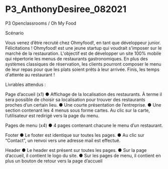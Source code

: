 # P3_AnthonyDesiree_082021
P3 Openclassrooms / Oh My Food

Scénario

Vous venez d’être recruté chez Ohmyfood!, en tant que développeur junior. Félicitations !
Ohmyfood! est une jeune startup qui voudrait s'imposer sur le marché de la restauration. L'objectif est de développer un site 100% mobile qui répertorie les menus de restaurants gastronomiques. En plus des systèmes classiques de réservation, les clients pourront composer le menu de leur repas pour que les plats soient prêts à leur arrivée. Finis, les temps d'attente au restaurant !

Livrables attendus :

Page d’accueil (x1) 
● Affichage de la localisation des restaurants. À terme il sera possible de choisir sa localisation pour trouver des restaurants proches d’un certain lieu. 
● Une courte présentation de l’entreprise. 
● Une section contenant les 4 menus sous forme cartes. Au clic sur la carte, 
l’utilisateur est redirigé vers la page du menu.  
 
Pages de menu (x4) 
● 4 pages contenant chacune le menu d’un restaurant. 
 
 
Footer 
● Le footer est identique sur toutes les pages. 
● Au clic sur “Contact”, un renvoi vers une adresse mail est effectué. 
 
Header 
● Le header est présent sur toutes les pages. 
● Sur la page d’accueil, il contient le logo du site. 
● Sur les pages de menu, il contient en plus un bouton de retour vers la page d’accueil
